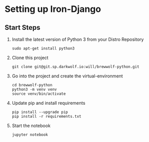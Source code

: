 # Setting up Iron-Django

## Start Steps

1. Install the latest version of Python 3 from your Distro Repository
    ```
    sudo apt-get install python3
    ```

1. Clone this project
    ```
    git clone git@git.sp.darkwolf.io:will/brewwolf-python.git
    ```

1. Go into the project and create the virtual-environment
    ```
    cd brewwolf-python
    python3 -m venv venv
    source venv/bin/activate
    ```

1. Update pip and install requirements
    ```
    pip install --upgrade pip
    pip install -r requirements.txt
    ```

1. Start the notebook
    ```
    jupyter notebook
    ```

